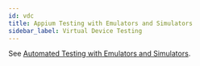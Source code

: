 ```yaml
---
id: vdc
title: Appium Testing with Emulators and Simulators
sidebar_label: Virtual Device Testing
---
```


See [Automated Testing with Emulators and Simulators](https://wiki.saucelabs.com/pages/viewpage.action?pageId=92677303).
